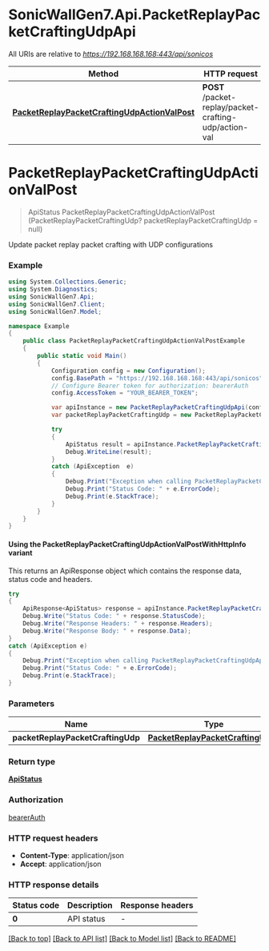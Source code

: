 # SonicWallGen7.Api.PacketReplayPacketCraftingUdpApi

All URIs are relative to *https://192.168.168.168:443/api/sonicos*

| Method | HTTP request | Description |
|--------|--------------|-------------|
| [**PacketReplayPacketCraftingUdpActionValPost**](PacketReplayPacketCraftingUdpApi.md#packetreplaypacketcraftingudpactionvalpost) | **POST** /packet-replay/packet-crafting-udp/action-val |  |

<a id="packetreplaypacketcraftingudpactionvalpost"></a>
# **PacketReplayPacketCraftingUdpActionValPost**
> ApiStatus PacketReplayPacketCraftingUdpActionValPost (PacketReplayPacketCraftingUdp? packetReplayPacketCraftingUdp = null)



Update packet replay packet crafting with UDP configurations

### Example
```csharp
using System.Collections.Generic;
using System.Diagnostics;
using SonicWallGen7.Api;
using SonicWallGen7.Client;
using SonicWallGen7.Model;

namespace Example
{
    public class PacketReplayPacketCraftingUdpActionValPostExample
    {
        public static void Main()
        {
            Configuration config = new Configuration();
            config.BasePath = "https://192.168.168.168:443/api/sonicos";
            // Configure Bearer token for authorization: bearerAuth
            config.AccessToken = "YOUR_BEARER_TOKEN";

            var apiInstance = new PacketReplayPacketCraftingUdpApi(config);
            var packetReplayPacketCraftingUdp = new PacketReplayPacketCraftingUdp?(); // PacketReplayPacketCraftingUdp? |  (optional) 

            try
            {
                ApiStatus result = apiInstance.PacketReplayPacketCraftingUdpActionValPost(packetReplayPacketCraftingUdp);
                Debug.WriteLine(result);
            }
            catch (ApiException  e)
            {
                Debug.Print("Exception when calling PacketReplayPacketCraftingUdpApi.PacketReplayPacketCraftingUdpActionValPost: " + e.Message);
                Debug.Print("Status Code: " + e.ErrorCode);
                Debug.Print(e.StackTrace);
            }
        }
    }
}
```

#### Using the PacketReplayPacketCraftingUdpActionValPostWithHttpInfo variant
This returns an ApiResponse object which contains the response data, status code and headers.

```csharp
try
{
    ApiResponse<ApiStatus> response = apiInstance.PacketReplayPacketCraftingUdpActionValPostWithHttpInfo(packetReplayPacketCraftingUdp);
    Debug.Write("Status Code: " + response.StatusCode);
    Debug.Write("Response Headers: " + response.Headers);
    Debug.Write("Response Body: " + response.Data);
}
catch (ApiException e)
{
    Debug.Print("Exception when calling PacketReplayPacketCraftingUdpApi.PacketReplayPacketCraftingUdpActionValPostWithHttpInfo: " + e.Message);
    Debug.Print("Status Code: " + e.ErrorCode);
    Debug.Print(e.StackTrace);
}
```

### Parameters

| Name | Type | Description | Notes |
|------|------|-------------|-------|
| **packetReplayPacketCraftingUdp** | [**PacketReplayPacketCraftingUdp?**](PacketReplayPacketCraftingUdp?.md) |  | [optional]  |

### Return type

[**ApiStatus**](ApiStatus.md)

### Authorization

[bearerAuth](../README.md#bearerAuth)

### HTTP request headers

 - **Content-Type**: application/json
 - **Accept**: application/json


### HTTP response details
| Status code | Description | Response headers |
|-------------|-------------|------------------|
| **0** | API status |  -  |

[[Back to top]](#) [[Back to API list]](../README.md#documentation-for-api-endpoints) [[Back to Model list]](../README.md#documentation-for-models) [[Back to README]](../README.md)

